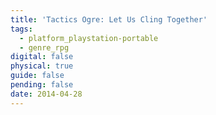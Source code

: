 ```yaml
---
title: 'Tactics Ogre: Let Us Cling Together'
tags:
  - platform_playstation-portable
  - genre_rpg
digital: false
physical: true
guide: false
pending: false
date: 2014-04-28
---
```


